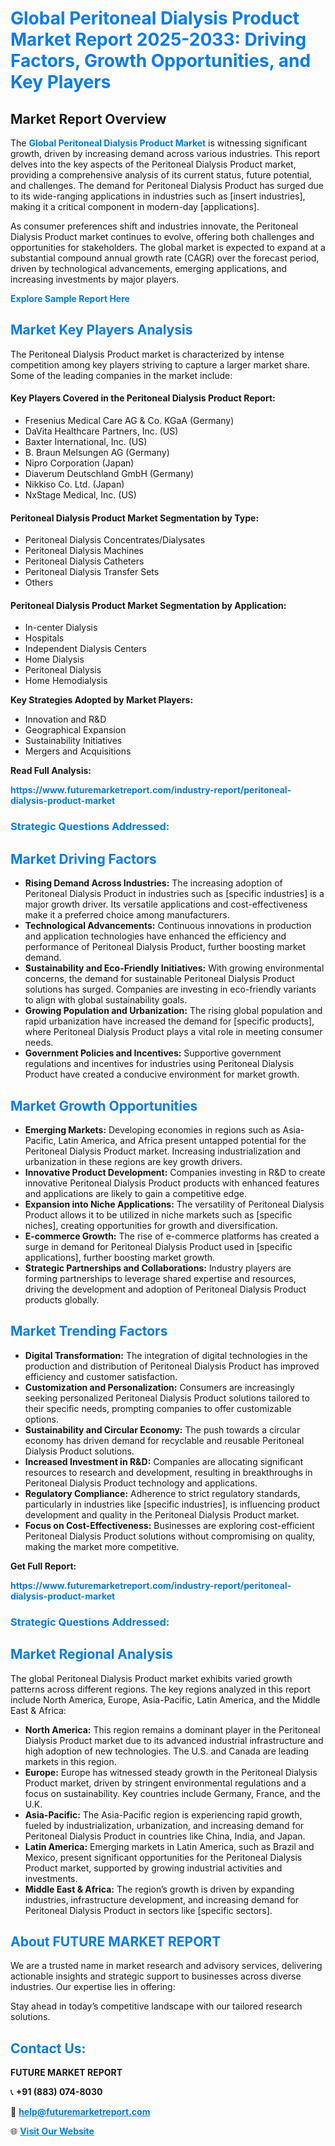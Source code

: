 <h1 style="color: #007BFF;">Global Peritoneal Dialysis Product Market Report 2025-2033: Driving Factors, Growth Opportunities, and Key Players</h1>

<section id="overview">
<h2>Market Report Overview</h2>
<p>The <a href="https://www.futuremarketreport.com/industry-report/peritoneal-dialysis-product-market" style="color: #007BFF; text-decoration: none;"><strong>Global Peritoneal Dialysis Product Market</strong></a> is witnessing significant growth, driven by increasing demand across various industries. This report delves into the key aspects of the Peritoneal Dialysis Product market, providing a comprehensive analysis of its current status, future potential, and challenges. The demand for Peritoneal Dialysis Product has surged due to its wide-ranging applications in industries such as [insert industries], making it a critical component in modern-day [applications].</p>
<p>As consumer preferences shift and industries innovate, the Peritoneal Dialysis Product market continues to evolve, offering both challenges and opportunities for stakeholders. The global market is expected to expand at a substantial compound annual growth rate (CAGR) over the forecast period, driven by technological advancements, emerging applications, and increasing investments by major players.</p>
</section>

<section id="overview">
<p><a href="https://www.futuremarketreport.com/request-sample/reportId=54531" style="color: #007BFF; text-decoration: none;"><strong>Explore Sample Report Here</strong></a></p>
</section>

<section id="key-players">
<h2 style="color: #007BFF;">Market Key Players Analysis</h2>
<p>The Peritoneal Dialysis Product market is characterized by intense competition among key players striving to capture a larger market share. Some of the leading companies in the market include:</p>
<h4>Key Players Covered in the Peritoneal Dialysis Product Report:</h4>
<ul><li>Fresenius Medical Care AG &amp; Co. KGaA (Germany)</li><li>DaVita Healthcare Partners, Inc. (US)</li><li>Baxter International, Inc. (US)</li><li>B. Braun Melsungen AG (Germany)</li><li>Nipro Corporation (Japan)</li><li>Diaverum Deutschland GmbH (Germany)</li><li>Nikkiso Co. Ltd. (Japan)</li><li>NxStage Medical, Inc. (US)</li></ul>
<h4>Peritoneal Dialysis Product Market Segmentation by Type:</h4>
<ul><li>Peritoneal Dialysis Concentrates/Dialysates</li><li>Peritoneal Dialysis Machines</li><li>Peritoneal Dialysis Catheters</li><li>Peritoneal Dialysis Transfer Sets</li><li>Others</li></ul>

<h4>Peritoneal Dialysis Product Market Segmentation by Application:</h4>
<ul><li>In-center Dialysis</li><li>Hospitals</li><li>Independent Dialysis Centers</li><li>Home Dialysis</li><li>Peritoneal Dialysis</li><li>Home Hemodialysis</li></ul>
<p><strong>Key Strategies Adopted by Market Players:</strong></p>
<ul>
<li>Innovation and R&D</li>
<li>Geographical Expansion</li>
<li>Sustainability Initiatives</li>
<li>Mergers and Acquisitions</li>
</ul>
</section>

<section>
<p><strong>Read Full Analysis: </strong></p><a href="https://www.futuremarketreport.com/industry-report/peritoneal-dialysis-product-market" style="color: #007BFF; text-decoration: none;"><strong>https://www.futuremarketreport.com/industry-report/peritoneal-dialysis-product-market</strong></a>
<h3 style="color: #007BFF;">Strategic Questions Addressed:</h3>
</section>

<section id="driving-factors">
<h2 style="color: #007BFF;">Market Driving Factors</h2>
<ul>
<li><strong>Rising Demand Across Industries:</strong> The increasing adoption of Peritoneal Dialysis Product in industries such as [specific industries] is a major growth driver. Its versatile applications and cost-effectiveness make it a preferred choice among manufacturers.</li>
<li><strong>Technological Advancements:</strong> Continuous innovations in production and application technologies have enhanced the efficiency and performance of Peritoneal Dialysis Product, further boosting market demand.</li>
<li><strong>Sustainability and Eco-Friendly Initiatives:</strong> With growing environmental concerns, the demand for sustainable Peritoneal Dialysis Product solutions has surged. Companies are investing in eco-friendly variants to align with global sustainability goals.</li>
<li><strong>Growing Population and Urbanization:</strong> The rising global population and rapid urbanization have increased the demand for [specific products], where Peritoneal Dialysis Product plays a vital role in meeting consumer needs.</li>
<li><strong>Government Policies and Incentives:</strong> Supportive government regulations and incentives for industries using Peritoneal Dialysis Product have created a conducive environment for market growth.</li>
</ul>
</section>

<section id="growth-opportunities">
<h2 style="color: #007BFF;">Market Growth Opportunities</h2>
<ul>
<li><strong>Emerging Markets:</strong> Developing economies in regions such as Asia-Pacific, Latin America, and Africa present untapped potential for the Peritoneal Dialysis Product market. Increasing industrialization and urbanization in these regions are key growth drivers.</li>
<li><strong>Innovative Product Development:</strong> Companies investing in R&D to create innovative Peritoneal Dialysis Product products with enhanced features and applications are likely to gain a competitive edge.</li>
<li><strong>Expansion into Niche Applications:</strong> The versatility of Peritoneal Dialysis Product allows it to be utilized in niche markets such as [specific niches], creating opportunities for growth and diversification.</li>
<li><strong>E-commerce Growth:</strong> The rise of e-commerce platforms has created a surge in demand for Peritoneal Dialysis Product used in [specific applications], further boosting market growth.</li>
<li><strong>Strategic Partnerships and Collaborations:</strong> Industry players are forming partnerships to leverage shared expertise and resources, driving the development and adoption of Peritoneal Dialysis Product products globally.</li>
</ul>
</section>

<section id="trending-factors">
<h2 style="color: #007BFF;">Market Trending Factors</h2>
<ul>
<li><strong>Digital Transformation:</strong> The integration of digital technologies in the production and distribution of Peritoneal Dialysis Product has improved efficiency and customer satisfaction.</li>
<li><strong>Customization and Personalization:</strong> Consumers are increasingly seeking personalized Peritoneal Dialysis Product solutions tailored to their specific needs, prompting companies to offer customizable options.</li>
<li><strong>Sustainability and Circular Economy:</strong> The push towards a circular economy has driven demand for recyclable and reusable Peritoneal Dialysis Product solutions.</li>
<li><strong>Increased Investment in R&D:</strong> Companies are allocating significant resources to research and development, resulting in breakthroughs in Peritoneal Dialysis Product technology and applications.</li>
<li><strong>Regulatory Compliance:</strong> Adherence to strict regulatory standards, particularly in industries like [specific industries], is influencing product development and quality in the Peritoneal Dialysis Product market.</li>
<li><strong>Focus on Cost-Effectiveness:</strong> Businesses are exploring cost-efficient Peritoneal Dialysis Product solutions without compromising on quality, making the market more competitive.</li>
</ul>
</section>

<section>
<p><strong>Get Full Report: </strong></p><a href="https://www.futuremarketreport.com/industry-report/peritoneal-dialysis-product-market" style="color: #007BFF; text-decoration: none;"><strong>https://www.futuremarketreport.com/industry-report/peritoneal-dialysis-product-market</strong></a>
<h3 style="color: #007BFF;">Strategic Questions Addressed:</h3>
</section>


<section id="regional-analysis">
<h2 style="color: #007BFF;">Market Regional Analysis</h2>
<p>The global Peritoneal Dialysis Product market exhibits varied growth patterns across different regions. The key regions analyzed in this report include North America, Europe, Asia-Pacific, Latin America, and the Middle East & Africa:</p>
<ul>
<li><strong>North America:</strong> This region remains a dominant player in the Peritoneal Dialysis Product market due to its advanced industrial infrastructure and high adoption of new technologies. The U.S. and Canada are leading markets in this region.</li>
<li><strong>Europe:</strong> Europe has witnessed steady growth in the Peritoneal Dialysis Product market, driven by stringent environmental regulations and a focus on sustainability. Key countries include Germany, France, and the U.K.</li>
<li><strong>Asia-Pacific:</strong> The Asia-Pacific region is experiencing rapid growth, fueled by industrialization, urbanization, and increasing demand for Peritoneal Dialysis Product in countries like China, India, and Japan.</li>
<li><strong>Latin America:</strong> Emerging markets in Latin America, such as Brazil and Mexico, present significant opportunities for the Peritoneal Dialysis Product market, supported by growing industrial activities and investments.</li>
<li><strong>Middle East & Africa:</strong> The region’s growth is driven by expanding industries, infrastructure development, and increasing demand for Peritoneal Dialysis Product in sectors like [specific sectors].</li>
</ul>
</section>

<footer>
<h2 style="color: #007BFF;">About FUTURE MARKET REPORT</h2>
<p>We are a trusted name in market research and advisory services, delivering actionable insights and strategic support to businesses across diverse industries. Our expertise lies in offering:</p>

<p>Stay ahead in today’s competitive landscape with our tailored research solutions.</p>

<h2 style="color: #007BFF;">Contact Us:</h2>
<p><strong>FUTURE MARKET REPORT</strong></p>
<p>📞 <strong>+91 (883) 074-8030</strong></p>
<p>📧 <strong><a href="mailto:help@futuremarketreport.com" style="color: #007BFF;">help@futuremarketreport.com</a></strong></p>
<p>🌐 <strong><a href="https://www.futuremarketreport.com/" style="color: #007BFF;">Visit Our Website</a></strong></p>
</footer>